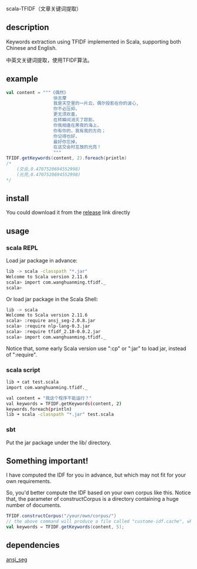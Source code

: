 scala-TFIDF（文章关键词提取）

## description
Keywords extraction using TFIDF implemented in Scala, supporting both Chinese and English. 

中英文关键词提取，使用TFIDF算法。

## example
```scala
val content = """《偶然》
                  徐志摩
                  我是天空里的一片云，偶尔投影在你的波心,
                  你不必压抑，
                  更无须欢喜，
                  在转瞬间消灭了踪影。
                  你我相逢在黑夜的海上，
                  你有你的，我有我的方向；
                  你记得也好，
                  最好你忘掉，
                  在这交会时互放的光亮！
                  """
TFIDF.getKeywords(content, 2).foreach(println)
/*
    (交会,0.4707520694552998)
    (光亮,0.4707520694552998)
*/
```

## install
You could download it from the [release](https://github.com/HelloCodeMing/scala-tfidf/releases/) link directly

## usage

### scala REPL
Load jar package in advance:
```bash
lib -> scala -classpath "*.jar"
Welcome to Scala version 2.11.6
scala> import com.wanghuanming.tfidf._
scala> 
```
Or load jar package in the Scala Shell:
```bash
lib -> scala 
Welcome to Scala version 2.11.6
scala> :require ansj_seg-2.0.8.jar
scala> :require nlp-lang-0.3.jar
scala> :require tfidf_2.10-0.0.2.jar
scala> import com.wanghuanming.tfidf._
```
Notice that, some early Scala version use ":cp" or ":jar" to load jar, instead of ":require".
### scala script
```bash
lib ➜ cat test.scala
import com.wanghuanming.tfidf._

val content = "我这个程序不能运行？"
val keywords = TFIDF.getKeywords(content, 2)
keywords.foreach(println)
lib ➜ scala -classpath "*.jar" test.scala
```

### sbt
Put the jar package under the lib/ directory.


## Something important!
I have computed the IDF for you in advance, but which may not fit for your own requirements.

So, you'd better compute the IDF based on your own corpus like this.
Notice that, the parameter of constructCorpus is a directory containing a huge number of documents.

```scala
TFIDF.constructCorpus("/your/own/corpus/")
// the above command will produce a file called "custome-idf.cache", which is the serialized data of IDF.
val keywords = TFIDF.getKeywords(content, 5);
```

## dependencies
[ansj_seg](https://github.com/NLPchina/ansj_seg)
